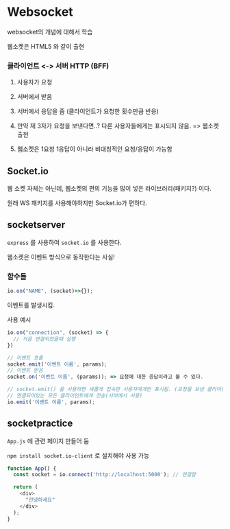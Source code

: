 # Websocket



websocket의 개념에 대해서 학습

웹소켓은 HTML5 와 같이 출현

### 클라이언트 <-> 서버 HTTP (BFF)

1. 사용자가 요청

2. 서버에서 받음
3. 서버에서 응답을 줌 (클라이언트가 요청한 횟수만큼 반응)
4. 만약 제 3자가 요청을 보낸다면..? 다른 사용자들에게는 표시되지 않음. => 웹소켓 출현
5. 웹소켓은 1요청 1응답이 아니라 비대칭적인 요청/응답이 가능함



## Socket.io

웹 소켓 자체는 아닌데, 웹소켓의 편의 기능을 많이 넣은 라이브러리(패키지?) 이다.

원래 WS 패키지를 사용해야하지만 Socket.io가 편하다.

## socketserver

`express` 를 사용하여 `socket.io` 를 사용한다.

웹소켓은 이벤트 방식으로 동작한다는 사실!



### 함수들

```javascript
io.on("NAME", (socket)=>{});
```

이벤트를 발생시킴.

사용 예시

```javascript
io.on("connection", (socket) => {
  // 처음 연결되었을때 실행
})
```





```javascript
// 이벤트 호출
socket.emit('이벤트 이름', params);
// 이벤트 받음
socket.on('이벤트 이름', (params)); => 요청에 대한 응답이라고 볼 수 있다.

// socket.emit() 을 사용하면 새롭게 접속한 사용자에게만 표시됨. (요청을 보낸 클라이언트에게만 전송됨)
// 연결되어있는 모든 클라이언트에게 전송(서버에서 사용)
io.emit('이벤트 이름', params);
```



## socketpractice

`App.js` 에 관련 페이지 만들어 둠

`npm install socket.io-client` 로 설치해야 사용 가능

```javascript
function App() {
  const socket = io.connect('http://localhost:5000'); // 연결함

  return (
    <div>
      "안녕하세요"
    </div>
  );
}
```

